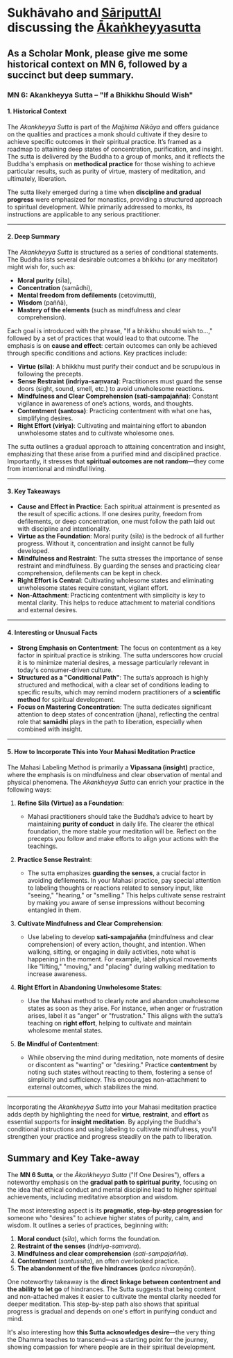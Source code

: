 # Sukhāvaho and [SāriputtAI](https://chatgpt.com/g/g-p25UYT2UR-sariputtai) discussing the [Ākaṅkheyyasutta](https://suttacentral.net/mn6/en/sujato?lang=en&layout=linebyline&reference=none&notes=asterisk&highlight=false&script=latin)

## As a Scholar Monk, please give me some historical context on MN 6, followed by a succinct but deep summary.

### **MN 6: Akankheyya Sutta – "If a Bhikkhu Should Wish"**

#### 1. **Historical Context**
The *Akankheyya Sutta* is part of the *Majjhima Nikāya* and offers guidance on the qualities and practices a monk should cultivate if they desire to achieve specific outcomes in their spiritual practice. It’s framed as a roadmap to attaining deep states of concentration, purification, and insight. The sutta is delivered by the Buddha to a group of monks, and it reflects the Buddha's emphasis on **methodical practice** for those wishing to achieve particular results, such as purity of virtue, mastery of meditation, and ultimately, liberation.

The sutta likely emerged during a time when **discipline and gradual progress** were emphasized for monastics, providing a structured approach to spiritual development. While primarily addressed to monks, its instructions are applicable to any serious practitioner.

---

#### 2. **Deep Summary**
The *Akankheyya Sutta* is structured as a series of conditional statements. The Buddha lists several desirable outcomes a bhikkhu (or any meditator) might wish for, such as:
- **Moral purity** (sīla),
- **Concentration** (samādhi),
- **Mental freedom from defilements** (cetovimutti),
- **Wisdom** (paññā),
- **Mastery of the elements** (such as mindfulness and clear comprehension).

Each goal is introduced with the phrase, "If a bhikkhu should wish to...," followed by a set of practices that would lead to that outcome. The emphasis is on **cause and effect**: certain outcomes can only be achieved through specific conditions and actions. Key practices include:
- **Virtue (sīla)**: A bhikkhu must purify their conduct and be scrupulous in following the precepts.
- **Sense Restraint (indriya-saṃvara)**: Practitioners must guard the sense doors (sight, sound, smell, etc.) to avoid unwholesome reactions.
- **Mindfulness and Clear Comprehension (sati-sampajañña)**: Constant vigilance in awareness of one’s actions, words, and thoughts.
- **Contentment (santosa)**: Practicing contentment with what one has, simplifying desires.
- **Right Effort (viriya)**: Cultivating and maintaining effort to abandon unwholesome states and to cultivate wholesome ones.

The sutta outlines a gradual approach to attaining concentration and insight, emphasizing that these arise from a purified mind and disciplined practice. Importantly, it stresses that **spiritual outcomes are not random**—they come from intentional and mindful living.

---

#### 3. **Key Takeaways**
- **Cause and Effect in Practice**: Each spiritual attainment is presented as the result of specific actions. If one desires purity, freedom from defilements, or deep concentration, one must follow the path laid out with discipline and intentionality.
- **Virtue as the Foundation**: Moral purity (sīla) is the bedrock of all further progress. Without it, concentration and insight cannot be fully developed.
- **Mindfulness and Restraint**: The sutta stresses the importance of sense restraint and mindfulness. By guarding the senses and practicing clear comprehension, defilements can be kept in check.
- **Right Effort is Central**: Cultivating wholesome states and eliminating unwholesome states require constant, vigilant effort.
- **Non-Attachment**: Practicing contentment with simplicity is key to mental clarity. This helps to reduce attachment to material conditions and external desires.

---

#### 4. **Interesting or Unusual Facts**
- **Strong Emphasis on Contentment**: The focus on contentment as a key factor in spiritual practice is striking. The sutta underscores how crucial it is to minimize material desires, a message particularly relevant in today's consumer-driven culture.
- **Structured as a "Conditional Path"**: The sutta’s approach is highly structured and methodical, with a clear set of conditions leading to specific results, which may remind modern practitioners of a **scientific method** for spiritual development.
- **Focus on Mastering Concentration**: The sutta dedicates significant attention to deep states of concentration (jhana), reflecting the central role that **samādhi** plays in the path to liberation, especially when combined with insight.

---

#### 5. **How to Incorporate This into Your Mahasi Meditation Practice**
The Mahasi Labeling Method is primarily a **Vipassana (insight)** practice, where the emphasis is on mindfulness and clear observation of mental and physical phenomena. The *Akankheyya Sutta* can enrich your practice in the following ways:

1. **Refine Sīla (Virtue) as a Foundation**:
   - Mahasi practitioners should take the Buddha’s advice to heart by maintaining **purity of conduct** in daily life. The clearer the ethical foundation, the more stable your meditation will be. Reflect on the precepts you follow and make efforts to align your actions with the teachings.
   
2. **Practice Sense Restraint**:
   - The sutta emphasizes **guarding the senses**, a crucial factor in avoiding defilements. In your Mahasi practice, pay special attention to labeling thoughts or reactions related to sensory input, like "seeing," "hearing," or "smelling." This helps cultivate sense restraint by making you aware of sense impressions without becoming entangled in them.

3. **Cultivate Mindfulness and Clear Comprehension**:
   - Use labeling to develop **sati-sampajañña** (mindfulness and clear comprehension) of every action, thought, and intention. When walking, sitting, or engaging in daily activities, note what is happening in the moment. For example, label physical movements like "lifting," "moving," and "placing" during walking meditation to increase awareness.
   
4. **Right Effort in Abandoning Unwholesome States**:
   - Use the Mahasi method to clearly note and abandon unwholesome states as soon as they arise. For instance, when anger or frustration arises, label it as "anger" or "frustration." This aligns with the sutta’s teaching on **right effort**, helping to cultivate and maintain wholesome mental states.

5. **Be Mindful of Contentment**:
   - While observing the mind during meditation, note moments of desire or discontent as "wanting" or "desiring." Practice **contentment** by noting such states without reacting to them, fostering a sense of simplicity and sufficiency. This encourages non-attachment to external outcomes, which stabilizes the mind.

---

Incorporating the *Akankheyya Sutta* into your Mahasi meditation practice adds depth by highlighting the need for **virtue**, **restraint**, and **effort** as essential supports for **insight meditation**. By applying the Buddha's conditional instructions and using labeling to cultivate mindfulness, you'll strengthen your practice and progress steadily on the path to liberation.

## Summary and Key Take-away
The **MN 6 Sutta**, or the *Ākaṅkheyya Sutta* ("If One Desires"), offers a noteworthy emphasis on the **gradual path to spiritual purity**, focusing on the idea that ethical conduct and mental discipline lead to higher spiritual achievements, including meditative absorption and wisdom. 

The most interesting aspect is its **pragmatic, step-by-step progression** for someone who "desires" to achieve higher states of purity, calm, and wisdom. It outlines a series of practices, beginning with:

1. **Moral conduct** (*sīla*), which forms the foundation.
2. **Restraint of the senses** (*indriya-saṃvara*).
3. **Mindfulness and clear comprehension** (*sati-sampajañña*).
4. **Contentment** (*santussita*), an often overlooked practice.
5. **The abandonment of the five hindrances** (*pañca nīvaraṇāni*).

One noteworthy takeaway is the **direct linkage between contentment and the ability to let go** of hindrances. The Sutta suggests that being content and non-attached makes it easier to cultivate the mental clarity needed for deeper meditation. This step-by-step path also shows that spiritual progress is gradual and depends on one's effort in purifying conduct and mind.

It's also interesting how **this Sutta acknowledges desire**—the very thing the Dhamma teaches to transcend—as a starting point for the journey, showing compassion for where people are in their spiritual development.

